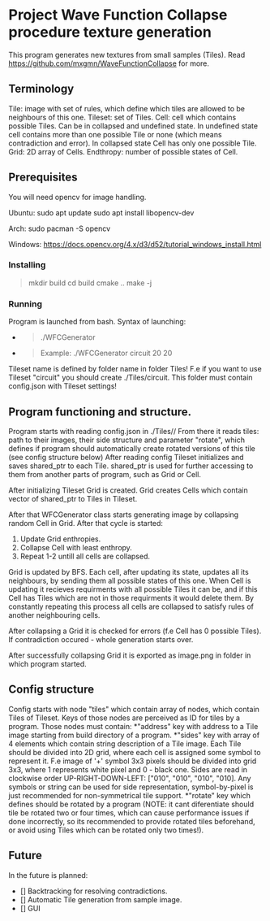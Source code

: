 # Project Wave Function Collapse procedure texture generation

This program generates new textures from small samples (Tiles).
Read https://github.com/mxgmn/WaveFunctionCollapse for more.

## Terminology
Tile: image with set of rules, which define which tiles are allowed to be neighbours of this one.
Tileset: set of Tiles.
Cell: cell which contains possible Tiles. Can be in collapsed and undefined state. In undefined
    state cell contains more than one possible Tile or none (which means contradiction and error).
    In collapsed state Cell has only one possible Tile.
Grid: 2D array of Cells. 
Endthropy: number of possible states of Cell.

## Prerequisites
You will need opencv for image handling.

Ubuntu:
sudo apt update
sudo apt install libopencv-dev


Arch: 
sudo pacman -S opencv

Windows:
https://docs.opencv.org/4.x/d3/d52/tutorial_windows_install.html



### Installing
> mkdir build 
> cd build
> cmake ..
> make -j

### Running

Program is launched from bash.
Syntax of launching:
* > ./WFCGenerator <Tileset name> <grid width> <grid height>
* > Example: ./WFCGenerator circuit 20 20

Tileset name is defined by folder name in folder Tiles!
F.e if you want to use Tileset "circuit" you should create ./Tiles/circuit.
This folder must contain config.json with Tileset settings!


## Program functioning and structure.

Program starts with reading config.json in ./Tiles/<Tileset name>/
From there it reads tiles: path to their images, their side structure and parameter "rotate", which
defines if program should automatically create rotated versions of this tile (see config structure below)
After reading config Tileset initializes and saves shared_ptr to each Tile. shared_ptr is used for
further accessing to them from another parts of program, such as Grid or Cell.

After initializing Tileset Grid is created. Grid creates Cells which contain vector of shared_ptr to Tiles in Tileset.

After that WFCGenerator class starts generating image by collapsing random Cell in Grid.
After that cycle is started:
1. Update Grid enthropies.
2. Collapse Cell with least enthropy.
3. Repeat 1-2 untill all cells are collapsed.

Grid is updated by BFS. Each cell, after updating its state, updates all its neighbours, by sending them all possible states of this one.
When Cell is updating it recieves requirments with all possible Tiles it can be, and if this Cell has Tiles which are not in those requirments it would delete them. 
By constantly repeating this process all cells are collapsed to satisfy rules of another neighbouring cells.

After collapsing a Grid it is checked for errors (f.e Cell has 0 possible Tiles). If contradiction occured - whole generation starts over.

After successfully collapsing Grid it is exported as image.png in folder in which program started.

## Config structure
Config starts with node "tiles" which contain array of nodes, which contain Tiles of Tileset.
Keys of those nodes are perceived as ID for tiles by a program.
Those nodes must contain:
*"address" key with address to a Tile image starting from build directory of a program.
*"sides" key with array of 4 elements which contain string description of a Tile image.
Each Tile should be divided into 2D grid, where each cell is assigned some symbol to represent it. 
F.e image of '+' symbol 3x3 pixels should be divided into grid 3x3, where 1 represents white pixel
and 0 - black one. Sides are read in clockwise order UP-RIGHT-DOWN-LEFT: ["010", "010", "010", "010]. Any symbols or string can be used for side representation, symbol-by-pixel is just recommended for non-symmetrical tile support.
*"rotate" key which defines should be rotated by a program (NOTE: it cant diferentiate should tile be rotated two or four times, which can cause performance issues if done incorrectly, so its recommended to provide rotated tiles beforehand, or avoid using Tiles which can be rotated only two times!).

## Future
In the future is planned:
- [] Backtracking for resolving contradictions.
- [] Automatic Tile generation from sample image.
- [] GUI